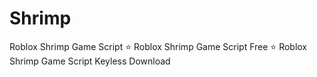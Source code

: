 # Shrimp
Roblox Shrimp Game Script ⭐️ Roblox Shrimp Game Script Free ⭐️ Roblox Shrimp Game Script Keyless Download
